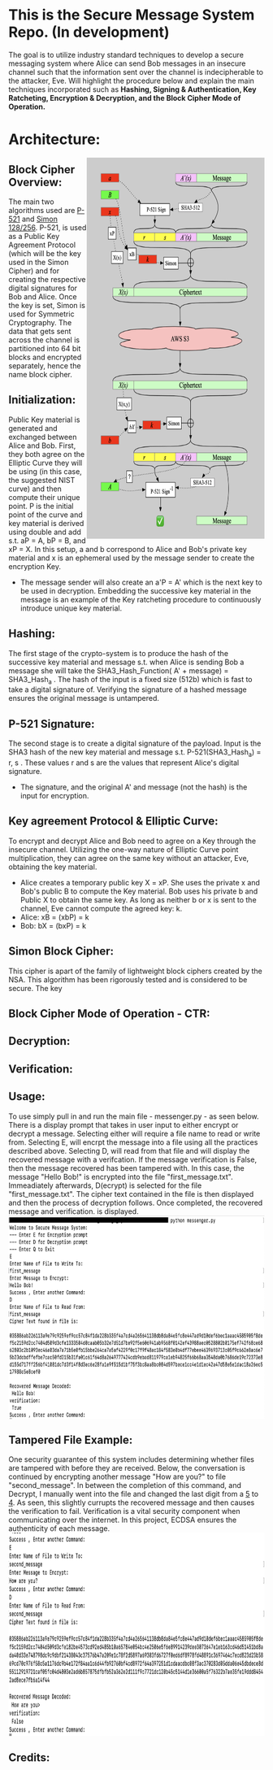 # This is the Secure Message System Repo. (In development)

The goal is to utilize industry standard techniques to develop a secure messaging system where Alice can send Bob messages in an insecure channel such that the information sent over the channel is indecipherable to the attacker, Eve. Will highlight the procedure below and explain the main techniques incorporated such as **Hashing, Signing & Authentication, Key Ratcheting, Encryption & Decryption, and the Block Cipher Mode of Operation.**

# Architecture:

<img src="https://github.com/Donnie-Stewart/Secure_Message_System/blob/main/overall_arch.png" align="right"
      width="350" height="750">

## Block Cipher Overview:

The main two algorithms used are [P-521](https://nvlpubs.nist.gov/nistpubs/SpecialPublications/NIST.SP.800-186-draft.pdf) and [Simon 128/256](https://eprint.iacr.org/2013/404.pdf). P-521, is used as a Public Key Agreement Protocol (which will be the key used in the Simon Cipher) and for creating the respective digital signatures for Bob and Alice. Once the key is set, Simon is used for Symmetric Cryptography. The data that gets sent across the channel is partitioned into 64 bit blocks and encrypted separately, hence the name block cipher.

## Initialization:

Public Key material is generated and exchanged between Alice and Bob. First, they both agree on the Elliptic Curve they will be using (in this case, the suggested NIST curve) and then compute their unique point. P is the initial point of the curve and key material is derived using double and add s.t. aP = A, bP = B, and xP = X. In this setup, a and b correspond to Alice and Bob's private key material and x is an ephemeral used by the message sender to create the encryption Key.
- The message sender will also create an a'P = A' which is the next key to be used in decryption. Embedding the successive key material in the message is an example of the Key ratcheting procedure to continuously introduce unique key material.

## Hashing:

The first stage of the crypto-system is to produce the hash of the successive key material and message s.t. when Alice is sending Bob a message she will take the SHA3_Hash_Function( A' + message) = SHA3_Hash<sub>a</sub> . The hash of the input is a fixed size (512b) which is fast to take a digital signature of. Verifying the signature of a hashed message ensures the original message is untampered.

## P-521 Signature:

The second stage is to create a digital signature of the payload. Input is the SHA3 hash of the new key material and message s.t. P-521(SHA3_Hash<sub>a</sub>) = r, s . These values r and s are the values that represent Alice's digital signature.
- The signature, and the original A' and message (not the hash) is the input for encryption.

## Key agreement Protocol & Elliptic Curve:

To encrypt and decrypt Alice and Bob need to agree on a Key through the insecure channel. Utilizing the one-way nature of Elliptic Curve point multiplication, they can agree on the same key without an attacker, Eve, obtaining the key material.
- Alice creates a temporary public key X = xP. She uses the private x and Bob's public B to compute the Key material. Bob uses his private b and Public X to obtain the same key. As long as neither b or x is sent to the channel, Eve cannot compute the agreed key: k.
- Alice: xB = (xbP) = k
- Bob:   bX = (bxP) = k

## Simon Block Cipher:

This cipher is apart of the family of lightweight block ciphers created by the NSA. This algorithm has been rigorously tested and is considered to be secure.
The key

## Block Cipher Mode of Operation - CTR:

## Decryption:

## Verification:

## Usage:
To use simply pull in and run the main file - messenger.py - as seen below. 
There is a display prompt that takes in user input to either encrypt or decrypt a message. Selecting either will require a file name to read or write from. Selecting E, will encrpt the message into a file using all the practices described above. Selecting D, will read from that file and will display the recovered message with a verifcation. If the message verification is False, then the message recovered has been tampered with. In this case, the message "Hello Bob!" is encrypted into the file "first_message.txt". Immeadiately afterwards, D(ecrypt) is selected for the file "first_message.txt". The cipher text contained in the file is then displayed and then the process of decryption follows. Once completed, the recovered message and verification. is displayed. 
<img src="https://github.com/Donnie-Stewart/Secure_Message_System/blob/main/first_msg.png" align="center"
      width="1000" height="400">
## Tampered File Example:
One security guarantee of this system includes determining whether files are tampered with before they are received. Below, the conversation is continued by encrypting another message "How are you?" to file "second_message". In between the completion of this command, and Decrypt, I manually went into the file and changed the last digit from a [5](https://github.com/Donnie-Stewart/Secure_Message_System/blob/main/untampered.png) to [4](https://github.com/Donnie-Stewart/Secure_Message_System/blob/main/tampered.png). As seen, this slightly currupts the recovered message and then causes the verification to fail. Verification is a vital security component when communicating over the internet. In this project, ECDSA ensures the authenticity of each message. 
<img src="https://github.com/Donnie-Stewart/Secure_Message_System/blob/main/snd_msg.png" align="center"
      width="1000" height="400">
## Credits:
